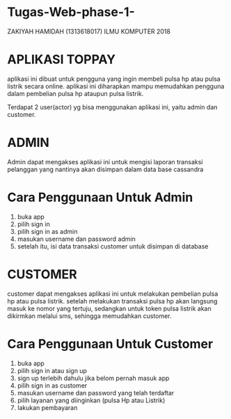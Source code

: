 # Tugas-Web-phase-1-
ZAKIYAH HAMIDAH (1313618017)
ILMU KOMPUTER 2018

# APLIKASI TOPPAY
aplikasi ini dibuat untuk pengguna yang ingin membeli pulsa hp atau pulsa listrik secara online. aplikasi ini diharapkan mampu memudahkan pengguna dalam pembelian pulsa hp ataupun pulsa listrik.
 
Terdapat 2 user(actor) yg bisa menggunakan aplikasi ini, yaitu admin dan customer.

# ADMIN
Admin dapat mengakses aplikasi ini untuk mengisi laporan transaksi pelanggan yang nantinya akan disimpan dalam data base cassandra

# Cara Penggunaan Untuk Admin
1. buka app
2. pilih sign in 
3. pilih sign in as admin
4. masukan username dan password admin
5. setelah itu, isi data transaksi customer untuk disimpan di database

# CUSTOMER 
customer dapat mengakses aplikasi ini untuk melakukan pembelian pulsa hp atau pulsa listrik. setelah melakukan transaksi pulsa hp akan langsung masuk ke nomor yang tertuju, sedangkan untuk token pulsa listrik akan dikirmkan melalui sms, sehingga memudahkan customer.

# Cara Penggunaan Untuk Customer
1. buka app
2. pilih sign in atau sign up
3. sign up terlebih dahulu jika belom pernah masuk app
4. pilih sign in as customer 
5. masukan username dan password yang telah terdaftar
6. pilih layanan yang diinginkan (pulsa Hp atau Listrik)
7. lakukan pembayaran

